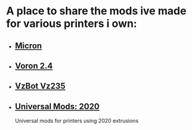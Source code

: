 # A place to share the mods ive made for various printers i own:

- ## [Micron](/Printers%20for%20Ants/Micron)
- ## [Voron 2.4](/Voron/v2.4)
- ## [VzBot Vz235](/VzBot/VZ235)
- ## [Universal Mods: 2020](/Universal%20Mods/2020)
    Universal mods for printers using 2020 extrusions
